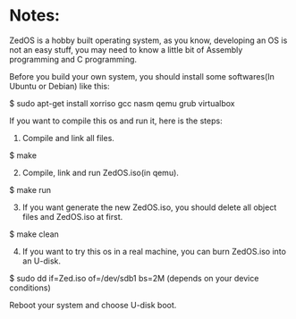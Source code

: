 # Notes:

ZedOS is a hobby built operating system, as you know, developing an OS is not an easy stuff, 
you may need to know a little bit of Assembly programming and C programming.

Before you build your own system, you should install some softwares(In Ubuntu or Debian) like this: 

 $ sudo apt-get install xorriso gcc nasm qemu grub virtualbox

If you want to compile this os and run it, here is the steps:

1. Compile and link all files. 

 $ make 

2. Compile, link and run  ZedOS.iso(in qemu).

 $ make run 

3. If you want generate the new ZedOS.iso, you should delete all object files and ZedOS.iso at first.  

 $ make clean 

4. If you want to try this os in a real machine, you can burn ZedOS.iso into an U-disk. 

 $ sudo dd if=Zed.iso of=/dev/sdb1 bs=2M (depends on your device conditions)
 
 Reboot your system and choose U-disk boot.
